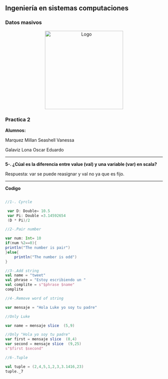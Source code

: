 ## Ingeniería en sistemas computaciones

### Datos masivos

<p align="center">
    <img alt="Logo" src="https://www.tijuana.tecnm.mx/wp-content/themes/tecnm/images/logo_TECT.png" width=250 height=250>
</p>



### Practica 2

**Alumnos:** 

Marquez Millan Seashell Vanessa 

Galaviz Lona Oscar Eduardo






---





**5-. ¿Cúal es la diferencia entre value (val) y una variable (var) en scala?**

Respuesta: var se puede reasignar y val no ya que es fijo.

***

**Codigo**

``` scala

//1-. Cyrcle

 var D: Double= 10.5
 var Pi: Double =3.14592654
 (D * Pi)/2

//2-.Pair number

var num: Int= 10
if(num %2==0){
println("The number is pair")
}else{
    println("The number is odd")
}

//3-.Add string
val name = "tweet"
val phrase = "Estoy escribiendo un "
val complite = s"$phrase $name"
complite

//4-.Remove word of string

var mensaje = "Hola Luke yo soy tu padre"

//Only Luke

var name = mensaje slice  (5,9)

//Only "Hola yo soy tu padre"
var first = mensaje slice  (0,4)
var second = mensaje slice  (9,25)
s"$first $second"

//6-.Tuple

val tuple = (2,4,5,1,2,3,3.1416,23)
tuple._7
 
 ```






